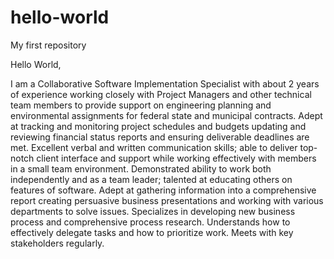 # hello-world
My first repository

Hello World,

I am a Collaborative Software Implementation Specialist with about 2 years of experience working closely with Project Managers and other technical team members to provide support on engineering planning and environmental assignments for federal state and municipal contracts. Adept at tracking and monitoring project schedules and budgets updating and reviewing financial status reports and ensuring deliverable deadlines are met. Excellent verbal and written communication skills; able to deliver top-notch client interface and support while working effectively with members in a small team environment.
Demonstrated ability to work both independently and as a team leader; talented at educating others on features of software. Adept at gathering information into a comprehensive report creating persuasive business presentations and working with various departments to solve issues. Specializes in developing new business process and comprehensive process research. Understands how to effectively delegate tasks and how to prioritize work. Meets with key stakeholders regularly.

